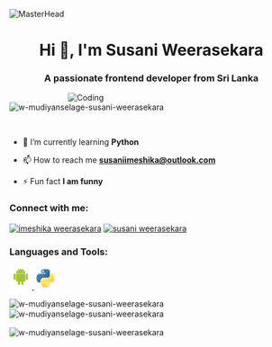 ![MasterHead](https://upload.wikimedia.org/wikipedia/commons/7/7e/Knowledge_Is_Human_Homepage_Animated_Banner.gif)
<h1 align="center">Hi 👋, I'm Susani Weerasekara</h1>
<h3 align="center">A passionate frontend developer from Sri Lanka</h3>
<img align="right" alt="Coding" width="400" src="https://media.tenor.com/IF2JdxzmyN4AAAAi/coding-girl.gif">

<p align="left"> <img src="https://komarev.com/ghpvc/?username=w-mudiyanselage-susani-weerasekara&label=Profile%20views&color=0e75b6&style=flat" alt="w-mudiyanselage-susani-weerasekara" /> </p>

<p align="left"> <a href="https://twitter.com/" target="blank"><img src="https://img.shields.io/twitter/follow/?logo=twitter&style=for-the-badge" alt="" /></a> </p>

- 🌱 I’m currently learning **Python**

- 📫 How to reach me **susaniimeshika@outlook.com**

- ⚡ Fun fact **I am funny**

<h3 align="left">Connect with me:</h3>
<p align="left">
<a href="https://linkedin.com/in/imeshika weerasekara" target="blank"><img align="center" src="https://raw.githubusercontent.com/rahuldkjain/github-profile-readme-generator/master/src/images/icons/Social/linked-in-alt.svg" alt="imeshika weerasekara" height="30" width="40" /></a>
<a href="https://fb.com/susani weerasekara" target="blank"><img align="center" src="https://raw.githubusercontent.com/rahuldkjain/github-profile-readme-generator/master/src/images/icons/Social/facebook.svg" alt="susani weerasekara" height="30" width="40" /></a>
</p>

<h3 align="left">Languages and Tools:</h3>
<p align="left"> <a href="https://developer.android.com" target="_blank" rel="noreferrer"> <img src="https://raw.githubusercontent.com/devicons/devicon/master/icons/android/android-original-wordmark.svg" alt="android" width="40" height="40"/> </a> <a href="https://www.python.org" target="_blank" rel="noreferrer"> <img src="https://raw.githubusercontent.com/devicons/devicon/master/icons/python/python-original.svg" alt="python" width="40" height="40"/> </a> </p>

<p><img align="left" src="https://github-readme-stats.vercel.app/api/top-langs?username=w-mudiyanselage-susani-weerasekara&show_icons=true&locale=en&layout=compact" alt="w-mudiyanselage-susani-weerasekara" /></p>

<p>&nbsp;<img align="center" src="https://github-readme-stats.vercel.app/api?username=w-mudiyanselage-susani-weerasekara&show_icons=true&locale=en" alt="w-mudiyanselage-susani-weerasekara" /></p>

<p><img align="center" src="https://github-readme-streak-stats.herokuapp.com/?user=w-mudiyanselage-susani-weerasekara&" alt="w-mudiyanselage-susani-weerasekara" /></p>
